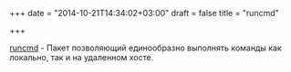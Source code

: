 +++
date = "2014-10-21T14:34:02+03:00"
draft = false
title = "runcmd"

+++

<p><a href="https://github.com/theairkit/runcmd">runcmd</a>&nbsp;- Пакет&nbsp;позволяющий единообразно выполнять команды как локально, так и на удаленном хосте.</p>

